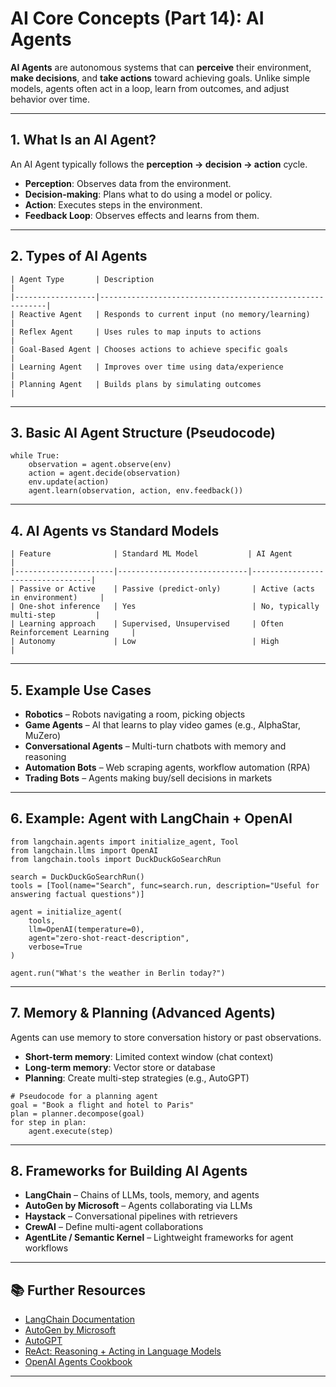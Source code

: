 # AI Core Concepts (Part 14): AI Agents

**AI Agents** are autonomous systems that can **perceive** their environment, **make decisions**, and **take actions** toward achieving goals. Unlike simple models, agents often act in a loop, learn from outcomes, and adjust behavior over time.

---

## 1. What Is an AI Agent?

An AI Agent typically follows the **perception → decision → action** cycle.

- **Perception**: Observes data from the environment.
- **Decision-making**: Plans what to do using a model or policy.
- **Action**: Executes steps in the environment.
- **Feedback Loop**: Observes effects and learns from them.

---

## 2. Types of AI Agents
```
| Agent Type       | Description                                              |
|------------------|----------------------------------------------------------|
| Reactive Agent   | Responds to current input (no memory/learning)           |
| Reflex Agent     | Uses rules to map inputs to actions                      |
| Goal-Based Agent | Chooses actions to achieve specific goals                |
| Learning Agent   | Improves over time using data/experience                 |
| Planning Agent   | Builds plans by simulating outcomes                      |
```
---

## 3. Basic AI Agent Structure (Pseudocode)

```
while True:
    observation = agent.observe(env)
    action = agent.decide(observation)
    env.update(action)
    agent.learn(observation, action, env.feedback())
```

---

## 4. AI Agents vs Standard Models
```
| Feature              | Standard ML Model           | AI Agent                        |
|----------------------|-----------------------------|----------------------------------|
| Passive or Active    | Passive (predict-only)       | Active (acts in environment)     |
| One-shot inference   | Yes                          | No, typically multi-step         |
| Learning approach    | Supervised, Unsupervised     | Often Reinforcement Learning     |
| Autonomy             | Low                          | High                             |
```
---

## 5. Example Use Cases

- **Robotics** – Robots navigating a room, picking objects
- **Game Agents** – AI that learns to play video games (e.g., AlphaStar, MuZero)
- **Conversational Agents** – Multi-turn chatbots with memory and reasoning
- **Automation Bots** – Web scraping agents, workflow automation (RPA)
- **Trading Bots** – Agents making buy/sell decisions in markets

---

## 6. Example: Agent with LangChain + OpenAI

```
from langchain.agents import initialize_agent, Tool
from langchain.llms import OpenAI
from langchain.tools import DuckDuckGoSearchRun

search = DuckDuckGoSearchRun()
tools = [Tool(name="Search", func=search.run, description="Useful for answering factual questions")]

agent = initialize_agent(
    tools,
    llm=OpenAI(temperature=0),
    agent="zero-shot-react-description",
    verbose=True
)

agent.run("What's the weather in Berlin today?")
```

---

## 7. Memory & Planning (Advanced Agents)

Agents can use memory to store conversation history or past observations.

- **Short-term memory**: Limited context window (chat context)
- **Long-term memory**: Vector store or database
- **Planning**: Create multi-step strategies (e.g., AutoGPT)

```
# Pseudocode for a planning agent
goal = "Book a flight and hotel to Paris"
plan = planner.decompose(goal)
for step in plan:
    agent.execute(step)
```

---

## 8. Frameworks for Building AI Agents

- **LangChain** – Chains of LLMs, tools, memory, and agents
- **AutoGen by Microsoft** – Agents collaborating via LLMs
- **Haystack** – Conversational pipelines with retrievers
- **CrewAI** – Define multi-agent collaborations
- **AgentLite / Semantic Kernel** – Lightweight frameworks for agent workflows

---

## 📚 Further Resources

- [LangChain Documentation](https://docs.langchain.com/)
- [AutoGen by Microsoft](https://github.com/microsoft/autogen)
- [AutoGPT](https://github.com/Torantulino/Auto-GPT)
- [ReAct: Reasoning + Acting in Language Models](https://arxiv.org/abs/2210.03629)
- [OpenAI Agents Cookbook](https://github.com/openai/openai-cookbook)

---
